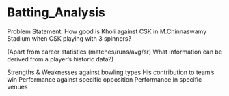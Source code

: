# Batting_Analysis

Problem Statement:
How good is Kholi against CSK in M.Chinnaswamy Stadium when CSK playing with 3 spinners?

(Apart from career statistics (matches/runs/avg/sr) What information can be derived from a player’s historic data?)

Strengths & Weaknesses against bowling types
His contribution to team’s win
Performance against specific opposition
Performance in specific venues
